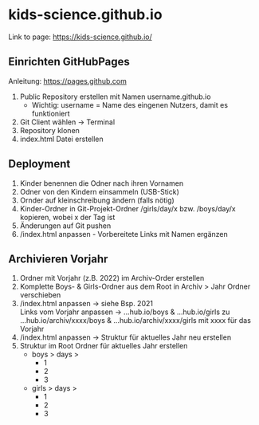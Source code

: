 # kids-science.github.io

Link to page: https://kids-science.github.io/

## Einrichten GitHubPages

Anleitung: https://pages.github.com

1. Public Repository erstellen mit Namen username.github.io
   - Wichtig: username = Name des eingenen Nutzers, damit es funktioniert
2. Git Client wählen -> Terminal
3. Repository klonen
4. index.html Datei erstellen

## Deployment

1. Kinder benennen die Odner nach ihren Vornamen
2. Odner von den Kindern einsammeln (USB-Stick)
3. Ornder auf kleinschreibung ändern (falls nötig)
4. Kinder-Ordner in Git-Projekt-Ordner /girls/day/x bzw. /boys/day/x kopieren, wobei x der Tag ist
5. Änderungen auf Git pushen
6. /index.html anpassen - Vorbereitete Links mit Namen ergänzen

## Archivieren Vorjahr

1. Ordner mit Vorjahr (z.B. 2022) im Archiv-Order erstellen
2. Komplette Boys- & Girls-Ordner aus dem Root in Archiv > Jahr Ordner verschieben
3. /index.html anpassen -> siehe Bsp. 2021\
   Links vom Vorjahr anpassen -> ...hub.io/boys & ...hub.io/girls zu ...hub.io/archiv/xxxx/boys & ...hub.io/archiv/xxxx/girls mit xxxx für das Vorjahr
4. /index.html anpassen -> Struktur für aktuelles Jahr neu erstellen
5. Struktur im Root Ordner für aktuelles Jahr erstellen
   - boys > days >
     - 1
     - 2
     - 3
   - girls > days >
     - 1
     - 2
     - 3
